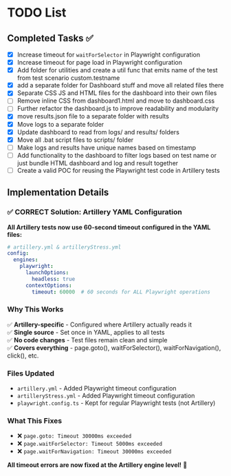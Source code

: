 # TODO List

## Completed Tasks ✅

- [x] Increase timeout for `waitForSelector` in Playwright configuration
- [x] Increase timeout for page load in Playwright configuration
- [x] Add folder for utilities and create a util func that emits name of the test from test scenario custom.testname
- [x] add a separate folder for Dashboard stuff and move all related files there
- [x] Separate CSS JS and HTML files for the dashboard into their own files
- [ ] Remove inline CSS from dashboard1.html and move to dashboard.css
- [ ] Further refactor the dashboard.js to improve readability and modularity
- [x] move results.json file to a separate folder with results
- [x] Move logs to a separate folder
- [x] Update dashboard to read from logs/ and results/ folders
- [x] Move all .bat script files to scripts/ folder
- [ ] Make logs and results have unique names based on timestamp
- [ ] Add functionality to the dashboard to filter logs based on test name or just bundle HTML dashboard and log and result together
- [ ] Create a valid POC for reusing the Playwright test code in Artillery tests
 
## Implementation Details

### ✅ CORRECT Solution: Artillery YAML Configuration

**All Artillery tests now use 60-second timeout configured in the YAML files:**

```yaml
# artillery.yml & artilleryStress.yml
config:
  engines:
    playwright:
      launchOptions:
        headless: true
      contextOptions:
        timeout: 60000  # 60 seconds for ALL Playwright operations
```

### Why This Works

✅ **Artillery-specific** - Configured where Artillery actually reads it  
✅ **Single source** - Set once in YAML, applies to all tests  
✅ **No code changes** - Test files remain clean and simple  
✅ **Covers everything** - page.goto(), waitForSelector(), waitForNavigation(), click(), etc.

### Files Updated
- `artillery.yml` - Added Playwright timeout configuration
- `artilleryStress.yml` - Added Playwright timeout configuration
- `playwright.config.ts` - Kept for regular Playwright tests (not Artillery)

### What This Fixes
- ❌ `page.goto: Timeout 30000ms exceeded`
- ❌ `page.waitForSelector: Timeout 5000ms exceeded`
- ❌ `page.waitForNavigation: Timeout 30000ms exceeded`

**All timeout errors are now fixed at the Artillery engine level!** 🎯
